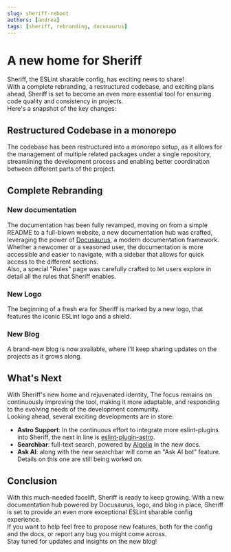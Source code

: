 ```yaml
---
slug: sheriff-reboot
authors: [andrea]
tags: [sheriff, rebranding, docusaurus]
---
```


# A new home for Sheriff

Sheriff, the ESLint sharable config, has exciting news to share!<br />
With a complete rebranding, a restructured codebase, and exciting plans ahead, Sheriff is set to become an even more essential tool for ensuring code quality and consistency in projects.<br />
Here's a snapshot of the key changes:

## Restructured Codebase in a monorepo

The codebase has been restructured into a monorepo setup, as it allows for the management of multiple related packages under a single repository, streamlining the development process and enabling better coordination between different parts of the project.

## Complete Rebranding

### New documentation

The documentation has been fully revamped, moving on from a simple README to a full-blown website, a new documentation hub was crafted, leveraging the power of [Docusaurus](https://docusaurus.io/), a modern documentation framework. Whether a newcomer or a seasoned user, the documentation is more accessible and easier to navigate, with a sidebar that allows for quick access to the different sections.<br/>
Also, a special "Rules" page was carefully crafted to let users explore in detail all the rules that Sheriff enables.

### New Logo

The beginning of a fresh era for Sheriff is marked by a new logo, that features the iconic ESLint logo and a shield.

### New Blog

A brand-new blog is now available, where I'll keep sharing updates on the projects as it grows along.

## What's Next

With Sheriff's new home and rejuvenated identity, The focus remains on continuously improving the tool, making it more adaptable, and responding to the evolving needs of the development community.<br />
Looking ahead, several exciting developments are in store:

- **Astro Support**: In the continuous effort to integrate more eslint-plugins into Sheriff, the next in line is [eslint-plugin-astro](https://github.com/ota-meshi/eslint-plugin-astro).
- **Searchbar**: full-text search, powered by [Algolia](https://www.algolia.com/) in the new docs.
- **Ask AI**: along with the new searchbar will come an "Ask AI bot" feature. Details on this one are still being worked on.

## Conclusion

With this much-needed facelift, Sheriff is ready to keep growing. With a new documentation hub powered by Docusaurus, logo, and blog in place, Sheriff is set to provide an even more exceptional ESLint sharable config experience.<br/>
If you want to help feel free to propose new features, both for the config and the docs, or report any bug you might come across.<br/>
Stay tuned for updates and insights on the new blog!
